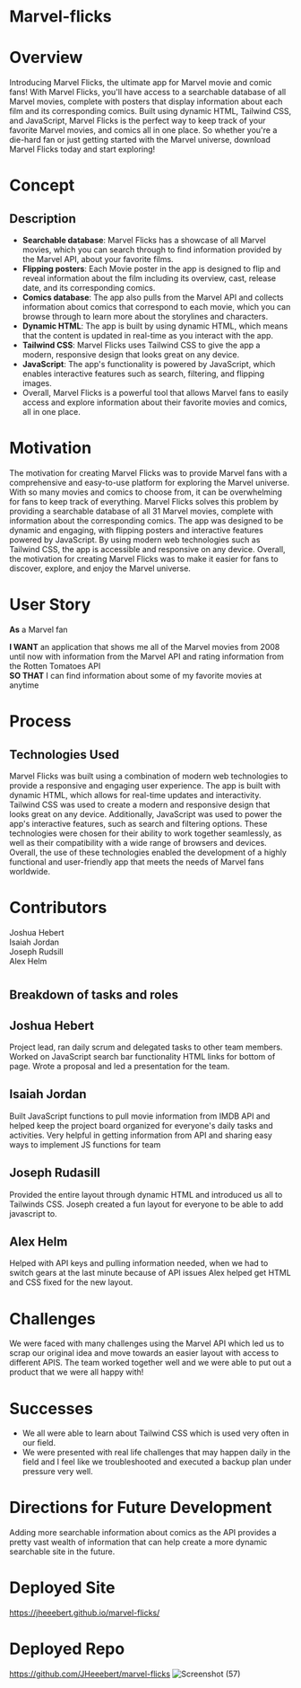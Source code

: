 # Marvel-flicks

# Overview

Introducing Marvel Flicks, the ultimate app for Marvel movie and comic fans! With Marvel Flicks, you'll have access to a searchable database of all Marvel movies, complete with posters that display information about each film and its corresponding comics. Built using dynamic HTML, Tailwind CSS, and JavaScript, Marvel Flicks is the perfect way to keep track of your favorite Marvel movies, and comics all in one place. So whether you're a die-hard fan or just getting started with the Marvel universe, download Marvel Flicks today and start exploring!

# Concept

## **Description** <br>

- **Searchable database**: Marvel Flicks has a showcase of all Marvel movies, which you can search through to find information provided by the Marvel API, about your favorite films.
- **Flipping posters**: Each Movie poster in the app is designed to flip and reveal information about the film including its overview, cast, release date, and its corresponding comics.
- **Comics database**: The app also pulls from the Marvel API and collects information about comics that correspond to each movie, which you can browse through to learn more about the storylines and characters.
- **Dynamic HTML**: The app is built by using dynamic HTML, which means that the content is updated in real-time as you interact with the app.
- **Tailwind CSS**: Marvel Flicks uses Tailwind CSS to give the app a modern, responsive design that looks great on any device.
- **JavaScript**: The app's functionality is powered by JavaScript, which enables interactive features such as search, filtering, and flipping images.
- Overall, Marvel Flicks is a powerful tool that allows Marvel fans to easily access and explore information
  about their favorite movies and comics, all in one place.

# Motivation

The motivation for creating Marvel Flicks was to provide Marvel fans with a comprehensive and
easy-to-use platform for exploring the Marvel universe. With so many movies and comics to choose from, it can
be overwhelming for fans to keep track of everything. Marvel Flicks solves this problem by providing a
searchable database of all 31 Marvel movies, complete with information about the corresponding comics. The
app was designed to be dynamic and engaging, with flipping posters and interactive features powered by
JavaScript. By using modern web technologies such as Tailwind CSS, the app is accessible and responsive on any
device. Overall, the motivation for creating Marvel Flicks was to make it easier for fans to discover, explore, and
enjoy the Marvel universe.

# User Story

**As** a Marvel fan <br>

**I WANT** an application that shows me all of the Marvel movies from 2008 until now with information from the Marvel API and rating information from the Rotten Tomatoes API <br>
**SO THAT** I can find information about some of my favorite movies at anytime

# Process

## Technologies Used <br>

Marvel Flicks was built using a combination of modern web technologies to provide a responsive and
engaging user experience. The app is built with dynamic HTML, which allows for real-time updates and
interactivity. Tailwind CSS was used to create a modern and responsive design that looks great on any
device. Additionally, JavaScript was used to power the app's interactive features, such as search and
filtering options. These technologies were chosen for their ability to work together seamlessly, as well
as their compatibility with a wide range of browsers and devices. Overall, the use of these technologies
enabled the development of a highly functional and user-friendly app that meets the needs of Marvel
fans worldwide.

# Contributors

Joshua Hebert<br>
Isaiah Jordan<br>
Joseph Rudsill<br>
Alex Helm

#

## Breakdown of tasks and roles

## **Joshua Hebert**

Project lead, ran daily scrum and delegated tasks to other team members. Worked on JavaScript search
bar functionality HTML links for bottom of page. Wrote a proposal and led a presentation for the team.

## **Isaiah Jordan**

Built JavaScript functions to pull movie information from IMDB API and helped keep the project board
organized for everyone's daily tasks and activities. Very helpful in getting information from API and
sharing easy ways to implement JS functions for team

## **Joseph Rudasill**

Provided the entire layout through dynamic HTML and introduced us all to Tailwinds CSS. Joseph
created a fun layout for everyone to be able to add javascript to.

## **Alex Helm**

Helped with API keys and pulling information needed, when we had to switch gears at the last minute
because of API issues Alex helped get HTML and CSS fixed for the new layout.

# Challenges

We were faced with many challenges using the Marvel API which led us to scrap our original idea and
move towards an easier layout with access to different APIS. The team worked together well and we
were able to put out a product that we were all happy with!

# Successes

- We all were able to learn about Tailwind CSS which is used very often in our field.
- We were presented with real life challenges that may happen daily in the field and I feel like we
  troubleshooted and executed a backup plan under pressure very well.



# Directions for Future Development

Adding more searchable information about comics as the API provides a
pretty vast wealth of information that can help create a more dynamic
searchable site in the future.

# Deployed Site

https://jheeebert.github.io/marvel-flicks/

# Deployed Repo

https://github.com/JHeeebert/marvel-flicks
![Screenshot (57)](https://github.com/JHeeebert/marvel-flicks/assets/124106922/ccdcd257-cdb8-4336-8b0b-80418c4afffd)


